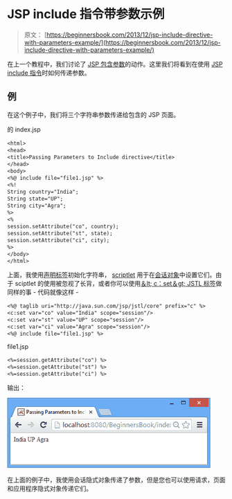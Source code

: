 # JSP include 指令带参数示例

> 原文： [https://beginnersbook.com/2013/12/jsp-include-directive-with-parameters-example/](https://beginnersbook.com/2013/12/jsp-include-directive-with-parameters-example/)

在上一个教程中，我们讨论了 [JSP 包含参数](https://beginnersbook.com/2013/12/jsp-include-with-parameter-example/)的动作。这里我们将看到在使用 [JSP include 指令](https://beginnersbook.com/2013/11/jsp-include-directive/)时如何传递参数。

## 例

在这个例子中，我们将三个字符串参数传递给包含的 JSP 页面。

的 index.jsp

```
<html>
<head>
<title>Passing Parameters to Include directive</title>
</head>
<body>
<%@ include file="file1.jsp" %>
<%!
String country="India"; 
String state="UP";
String city="Agra";
%>
<% 
session.setAttribute("co", country);
session.setAttribute("st", state);
session.setAttribute("ci", city);
%>
</body>
</html>
```

上面，我使用[声明标签](https://beginnersbook.com/2013/11/jsp-declaration-tag/)初始化字符串， [scriptlet](https://beginnersbook.com/2013/05/jsp-tutorial-scriptlets/) 用于在[会话对象](https://beginnersbook.com/2013/11/jsp-implicit-object-session-with-examples/)中设置它们。由于 sciptlet 的使用被忽视了长背，或者你可以使用[＆lt; c：set＆gt; JSTL 标签](https://beginnersbook.com/2013/11/jstl-cset-core-tag/)做同样的事 - 代码就像这样 -

```
<%@ taglib uri="http://java.sun.com/jsp/jstl/core" prefix="c" %>
<c:set var="co" value="India" scope="session"/>
<c:set var="st" value="UP" scope="session"/>
<c:set var="ci" value="Agra" scope="session"/>
<%@ include file="file1.jsp" %>
```

file1.jsp

```
<%=session.getAttribute("co") %>
<%=session.getAttribute("st") %>
<%=session.getAttribute("ci") %>
```

输出：

![include-directive-param](img/538309ecc53c87802d302f61accb171c.jpg)

在上面的例子中，我使用会话隐式对象传递了参数，但是您也可以使用请求，页面和应用程序隐式对象传递它们。
